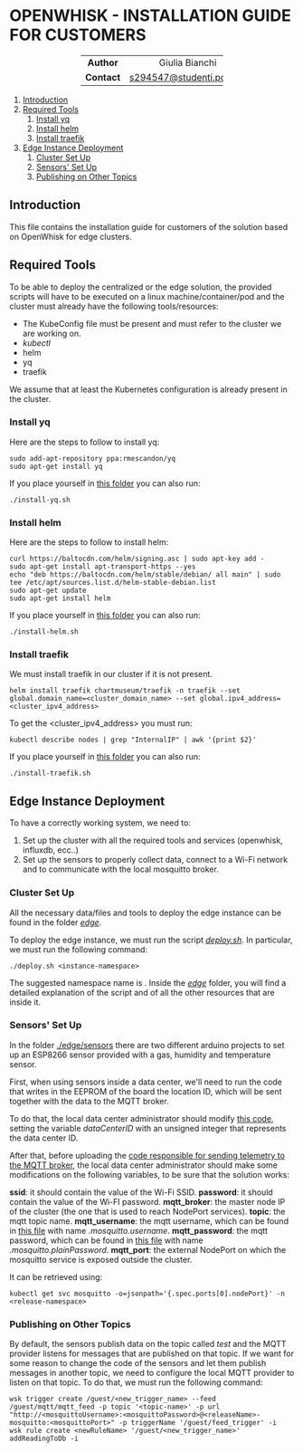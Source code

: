 # OPENWHISK - INSTALLATION GUIDE FOR CUSTOMERS

<div style="margin-left: auto;
            margin-right: auto;
            width: 50%">

|||
|:--:|:--:|
| **Author** | Giulia Bianchi|
| **Contact** | s294547@studenti.polito.it |
</div>

1. [Introduction](#introduction)
2. [Required Tools](#required-tools)
	1. [Install yq](#install-yq)
	2. [Install helm](#install-helm)
	3. [Install traefik](#install-traefik)
3. [Edge Instance Deployment](#edge-instance-deployment)
	1. [Cluster Set Up](#cluster-set-up)
	2. [Sensors' Set Up](#sensors'-set-up)
	3. [Publishing on Other Topics](#publishing-on-other-topics)

## Introduction

This file contains the installation guide for customers of the solution based on OpenWhisk for edge clusters.


## Required Tools

To be able to deploy the centralized or the edge solution, the provided scripts will have to be executed on a linux machine/container/pod and the cluster must already have the following tools/resources:

- The KubeConfig file must be present and must refer to the cluster we are working on.
- *kubectl*
- helm
- yq 
- traefik

We assume that at least the Kubernetes configuration is already present in the cluster.


### Install yq

Here are the steps to follow to install yq:

```
sudo add-apt-repository ppa:rmescandon/yq
sudo apt-get install yq
```

If you place yourself in [this folder](./edge/install-tools/) you can also run:

```
./install-yq.sh
```

### Install helm

Here are the steps to follow to install helm:

```
curl https://baltocdn.com/helm/signing.asc | sudo apt-key add -
sudo apt-get install apt-transport-https --yes
echo "deb https://baltocdn.com/helm/stable/debian/ all main" | sudo tee /etc/apt/sources.list.d/helm-stable-debian.list
sudo apt-get update
sudo apt-get install helm
```

If you place yourself in [this folder](./edge/install-tools/) you can also run:

```
./install-helm.sh
```

### Install traefik

We must install traefik in our cluster if it is not present.

```
helm install traefik chartmuseum/traefik -n traefik --set global.domain_name=<cluster_domain_name> --set global.ipv4_address=<cluster_ipv4_address>
```

To get the <cluster_ipv4_address> you must run:
```
kubectl describe nodes | grep "InternalIP" | awk '{print $2}'
```

If you place yourself in [this folder](./edge/install-tools/) you can also run:

```
./install-traefik.sh
```


## Edge Instance Deployment

To have a correctly working system, we need to:
1. Set up the cluster with all the required tools and services (openwhisk, influxdb, ecc..)
2. Set up the sensors to properly collect data, connect to a Wi-Fi network and to communicate with the local mosquitto broker.


### Cluster Set Up

All the necessary data/files and tools to deploy the edge instance can be found in the folder *[edge](./edge/)*. 

To deploy the edge instance, we must run the script *[deploy.sh](./edge/deploy.sh)*. In particular, we must run the following command:

```
./deploy.sh <instance-namespace>
```

The suggested namespace name is <openwhisk>.
Inside the *[edge](./edge/)* folder, you will find a detailed explanation of the script and of all the other resources that are inside it.

### Sensors' Set Up

In the folder [./edge/sensors](./edge/sensors/) there are two different arduino projects to set up an ESP8266 sensor provided with a gas, humidity and temperature sensor.

First, when using sensors inside a data center, we'll need to run the code that writes in the EEPROM of the board the location ID, which will be sent together with the data to the MQTT broker. 

To do that, the local data center administrator should modify [this code](./edge/sensors/store_datacenterID_eeprom/), setting the variable *dataCenterID* with an unsigned integer that represents the data center  ID.

After that, before uploading the [code responsible for sending telemetry to the MQTT broker](./edge/sensors/send_telemetry/send_telemetry.ino), the local data center administrator should make some modifications on the following variables, to be sure that the solution works:

**ssid**: it should contain the value of the Wi-Fi SSID.
**password**: it should contain the value of the Wi-FI password.
**mqtt_broker**: the master node IP of the cluster (the one that is used to reach NodePort services).
**topic**: the mqtt topic name.
**mqtt_username**: the mqtt username, which can be found in [this file](./parameters/parameters.yml) with name *.mosquitto.username*.
**mqtt_password**: the mqtt password, which can be found in [this file](./parameters/parameters.yml) with name *.mosquitto.plainPassword*.
**mqtt_port**: the external NodePort on which the mosquitto service is exposed outside the cluster. 

It can be retrieved using:
```
kubectl get svc mosquitto -o=jsonpath='{.spec.ports[0].nodePort}' -n <release-namespace>
```

### Publishing on Other Topics

By default, the sensors publish data on the topic called *test* and the MQTT provider listens for messages that are published on that topic. If we want for some reason to change the code of the sensors and let them publish messages in another topic, we need to configure the local MQTT provider to listen on that topic. To do that, we must run the following command:

```
wsk trigger create /guest/<new_trigger_name> --feed /guest/mqtt/mqtt_feed -p topic '<topic-name>' -p url "http://<mosquittoUsername>:<mosquittoPassword>@<releaseName>-mosquitto:<mosquittoPort>" -p triggerName '/guest/feed_trigger' -i
wsk rule create <newRuleName> '/guest/<new_trigger_name>' addReadingToDb -i
```

